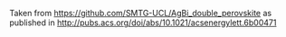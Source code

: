 Taken from https://github.com/SMTG-UCL/AgBi_double_perovskite as published in http://pubs.acs.org/doi/abs/10.1021/acsenergylett.6b00471